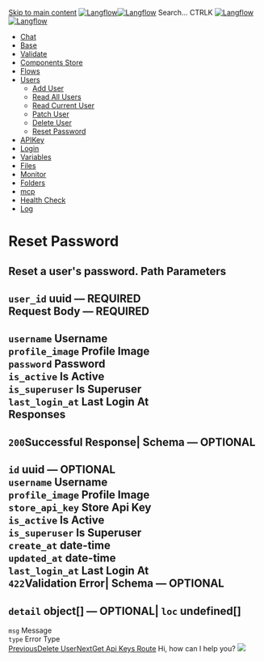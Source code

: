 [Skip to main content](https://docs.langflow.org/api/<#__docusaurus_skipToContent_fallback>)
[![Langflow](https://docs.langflow.org/img/langflow-logo-black.svg)![Langflow](https://docs.langflow.org/img/langflow-logo-white.svg)](https://docs.langflow.org/api/</>)
[](https://docs.langflow.org/api/<https:/github.com/langflow-ai/langflow>)[](https://docs.langflow.org/api/<https:/twitter.com/langflow_ai>)[](https://docs.langflow.org/api/<https:/discord.gg/EqksyE2EX9>)
Search...
CTRLK
[![Langflow](https://docs.langflow.org/img/langflow-logo-black.svg)![Langflow](https://docs.langflow.org/img/langflow-logo-white.svg)](https://docs.langflow.org/api/</>)
  * [Chat](https://docs.langflow.org/api/</api/retrieve-vertices-order>)
  * [Base](https://docs.langflow.org/api/</api/get-all>)
  * [Validate](https://docs.langflow.org/api/</api/post-validate-code>)
  * [Components Store](https://docs.langflow.org/api/</api/check-if-store-is-enabled>)
  * [Flows](https://docs.langflow.org/api/</api/create-flow>)
  * [Users](https://docs.langflow.org/api/</api/add-user>)
    * [Add User](https://docs.langflow.org/api/</api/add-user>)
    * [Read All Users](https://docs.langflow.org/api/</api/read-all-users>)
    * [Read Current User](https://docs.langflow.org/api/</api/read-current-user>)
    * [Patch User](https://docs.langflow.org/api/</api/patch-user>)
    * [Delete User](https://docs.langflow.org/api/</api/delete-user>)
    * [Reset Password](https://docs.langflow.org/api/</api/reset-password>)
  * [APIKey](https://docs.langflow.org/api/</api/get-api-keys-route>)
  * [Login](https://docs.langflow.org/api/</api/login-to-get-access-token>)
  * [Variables](https://docs.langflow.org/api/</api/read-variables>)
  * [Files](https://docs.langflow.org/api/</api/upload-file-1>)
  * [Monitor](https://docs.langflow.org/api/</api/get-vertex-builds>)
  * [Folders](https://docs.langflow.org/api/</api/read-folders>)
  * [mcp](https://docs.langflow.org/api/</api/handle-sse>)
  * [Health Check](https://docs.langflow.org/api/</api/health>)
  * [Log](https://docs.langflow.org/api/</api/stream-logs>)


# Reset Password
Reset a user's password.
Path Parameters  
---  
`user_id` uuid — **REQUIRED**  
Request Body  — **REQUIRED**  
---  
`username` Username  
`profile_image` Profile Image  
`password` Password  
`is_active` Is Active  
`is_superuser` Is Superuser  
`last_login_at` Last Login At  
Responses  
---  
`200`Successful Response| Schema  — **OPTIONAL**  
---  
`id` uuid — **OPTIONAL**  
`username` Username  
`profile_image` Profile Image  
`store_api_key` Store Api Key  
`is_active` Is Active  
`is_superuser` Is Superuser  
`create_at` date-time  
`updated_at` date-time  
`last_login_at` Last Login At  
`422`Validation Error| Schema  — **OPTIONAL**  
---  
`detail` object[] — **OPTIONAL**| `loc` undefined[]  
---  
`msg` Message  
`type` Error Type  
[PreviousDelete User](https://docs.langflow.org/api/</api/delete-user>)[NextGet Api Keys Route](https://docs.langflow.org/api/</api/get-api-keys-route>)
Hi, how can I help you?
![](https://docs.langflow.org/img/langflow-icon-black-transparent.svg)
